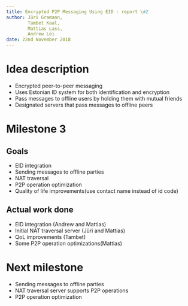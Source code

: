 ```yaml
---
title: Encrypted P2P Messaging Using EID - report \#2
author: Jüri Gramann, 
        Tambet Kaal, 
        Mattias Lass, 
        Andrew Lei
date: 22nd November 2018
---
```


# Idea description

* Encrypted peer-to-peer messaging
* Uses Estonian ID system for both identification and encryption
* Pass messages to offline users by holding them with mutual friends
* Designated servers that pass messages to offline peers

# Milestone 3
## Goals 

- EID integration
- Sending messages to offline parties
- NAT traversal
- P2P operation optimization
- Quality of life improvements(use contact name instead of id code)

## Actual work done 

- EID integration (Andrew and Mattias)
- Initial NAT traversal server (Jüri and Mattias)
- QoL improvements (Tambet)
- Some P2P operation optimizations(Mattias)

# Next milestone
- Sending messages to offline parties
- NAT traversal server supports P2P operations
- P2P operation optimization